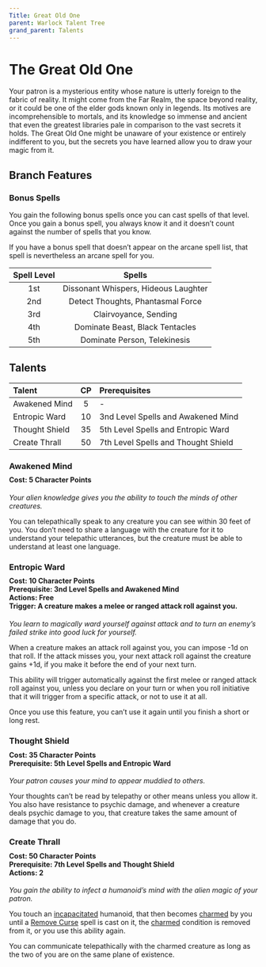 ```yaml
---
Title: Great Old One
parent: Warlock Talent Tree
grand_parent: Talents
---
```

 
# The Great Old One
Your patron is a mysterious entity whose nature is utterly foreign to the fabric of reality. It might come from the Far Realm, the space beyond reality, or it could be one of the elder gods known only in legends. Its motives are incomprehensible to mortals, and its knowledge so immense and ancient that even the greatest libraries pale in comparison to the vast secrets it holds. The Great Old One might be unaware of your existence or entirely indifferent to you, but the secrets you have learned allow you to draw your magic from it.

## Branch Features

### Bonus Spells
You gain the following bonus spells once you can cast spells of that level. Once you gain a bonus spell, you always know it and it doesn’t count against the number of spells that you know.

If you have a bonus spell that doesn’t appear on the arcane spell list, that spell is nevertheless an arcane spell for you.

| Spell Level | Spells |
|:-----------:|:------:|
| 1st | Dissonant Whispers, Hideous Laughter |
| 2nd | Detect Thoughts, Phantasmal Force |
| 3rd | Clairvoyance, Sending |
| 4th | Dominate Beast, Black Tentacles |
| 5th | Dominate Person, Telekinesis |

## Talents

| Talent | CP | Prerequisites |
|:-------|:--:|:--------------|
| Awakened Mind  | 5  | - |
| Entropic Ward  | 10 | 3nd Level Spells and Awakened Mind |
| Thought Shield | 35 | 5th Level Spells and Entropic Ward |
| Create Thrall  | 50 | 7th Level Spells and Thought Shield |

###  Awakened Mind

<div style="margin-top:-10px;"></div>
 
#### **Cost:** 5 Character Points
*Your alien knowledge gives you the ability to touch the minds of other creatures.*

You can telepathically speak to any creature you can see within 30 feet of you. You don’t need to share a language with the creature for it to understand your telepathic utterances, but the creature must be able to understand at least one language.

### Entropic Ward

<div style="margin-top:-10px;"></div>

#### **Cost:** 10 Character Points<br>**Prerequisite:**  3nd Level Spells and Awakened Mind<br>**Actions:** Free<br>**Trigger:** A creature makes a melee or ranged attack roll against you.
*You learn to magically ward yourself against attack and to turn an enemy’s failed strike into good luck for yourself.*

When a creature makes an attack roll against you, you can impose -1d on that roll. If the attack misses you, your next attack roll against the creature gains +1d, if you make it before the end of your next turn.

This ability will trigger automatically against the first melee or ranged attack roll against you, unless you declare on your turn or when you roll initiative that it will trigger from a specific attack, or not to use it at all.

Once you use this feature, you can’t use it again until you finish a short or long rest.

###  Thought Shield

<div style="margin-top:-10px;"></div>

#### **Cost:** 35 Character Points<br>**Prerequisite:** 5th Level Spells and Entropic Ward
*Your patron causes your mind to appear muddied to others.*

Your thoughts can’t be read by telepathy or other means unless you allow it. You also have resistance to psychic damage, and whenever a creature deals psychic damage to you, that creature takes the same amount of damage that you do.

### Create Thrall

<div style="margin-top:-10px;"></div>

#### **Cost:** 50 Character Points<br>**Prerequisite:** 7th Level Spells and Thought Shield<br>**Actions:** 2
*You gain the ability to infect a humanoid’s mind with the alien magic of your patron.*

You touch an [incapacitated]() humanoid, that then becomes [charmed]() by you until a [Remove Curse]() spell is cast on it, the [charmed]() condition is removed from it, or you use this ability again.

You can communicate telepathically with the charmed creature as long as the two of you are on the same plane of existence.
